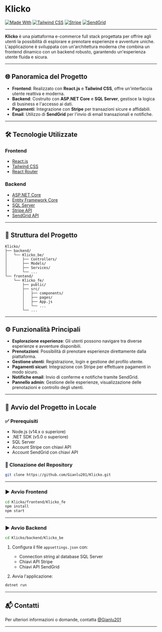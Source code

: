 # Klicko

[![Made With](https://img.shields.io/badge/Made%20with-React%20%2B%20.NET-blue)](https://github.com/Gianlu201/Klicko)
[![Tailwind CSS](https://img.shields.io/badge/Styled%20with-Tailwind%20CSS-38B2AC)](https://tailwindcss.com/)
[![Stripe](https://img.shields.io/badge/Payments-Stripe-blueviolet)](https://stripe.com/)
[![SendGrid](https://img.shields.io/badge/Emails-SendGrid-00b2ff)](https://sendgrid.com/)

---

**Klicko** è una piattaforma e-commerce full stack progettata per offrire agli utenti la possibilità di esplorare e prenotare esperienze e avventure uniche. L'applicazione è sviluppata con un'architettura moderna che combina un frontend dinamico con un backend robusto, garantendo un'esperienza utente fluida e sicura.

---

## 🌐 Panoramica del Progetto

- **Frontend**: Realizzato con **React.js** e **Tailwind CSS**, offre un'interfaccia utente reattiva e moderna.
- **Backend**: Costruito con **ASP.NET Core** e **SQL Server**, gestisce la logica di business e l'accesso ai dati.
- **Pagamenti**: Integrazione con **Stripe** per transazioni sicure e affidabili.
- **Email**: Utilizzo di **SendGrid** per l'invio di email transazionali e notifiche.

---

## 🛠️ Tecnologie Utilizzate

### Frontend

- [React.js](https://reactjs.org/)
- [Tailwind CSS](https://tailwindcss.com/)
- [React Router](https://reactrouter.com/)

### Backend

- [ASP.NET Core](https://dotnet.microsoft.com/)
- [Entity Framework Core](https://docs.microsoft.com/en-us/ef/core/)
- [SQL Server](https://www.microsoft.com/en-us/sql-server)
- [Stripe API](https://stripe.com/docs/api)
- [SendGrid API](https://docs.sendgrid.com/)

---

## 📂 Struttura del Progetto

```
Klicko/
├── backend/
│   └── Klicko_be/
│       ├── Controllers/
│       ├── Models/
│       ├── Services/
│       └── ...
└── frontend/
    └── Klicko_fe/
        ├── public/
        ├── src/
        │   ├── components/
        │   ├── pages/
        │   ├── App.js
        │   └── ...
        └── ...
```

---

## ⚙️ Funzionalità Principali

- **Esplorazione esperienze**: Gli utenti possono navigare tra diverse esperienze e avventure disponibili.
- **Prenotazioni**: Possibilità di prenotare esperienze direttamente dalla piattaforma.
- **Gestione utenti**: Registrazione, login e gestione del profilo utente.
- **Pagamenti sicuri**: Integrazione con Stripe per effettuare pagamenti in modo sicuro.
- **Notifiche email**: Invio di conferme e notifiche tramite SendGrid.
- **Pannello admin**: Gestione delle esperienze, visualizzazione delle prenotazioni e controllo degli utenti.

---

## 🚀 Avvio del Progetto in Locale

### ✅ Prerequisiti

- Node.js (v14.x o superiore)
- .NET SDK (v5.0 o superiore)
- SQL Server
- Account Stripe con chiavi API
- Account SendGrid con chiavi API

### 🔄 Clonazione del Repository

```bash
git clone https://github.com/Gianlu201/Klicko.git
```

---

### ▶️ Avvio Frontend

```bash
cd Klicko/frontend/Klicko_fe
npm install
npm start
```

---

### ▶️ Avvio Backend

```bash
cd Klicko/backend/Klicko_be
```

1. Configura il file `appsettings.json` con:

   - Connection string al database SQL Server
   - Chiavi API Stripe
   - Chiavi API SendGrid

2. Avvia l'applicazione:

```bash
dotnet run
```

---

## 📬 Contatti

Per ulteriori informazioni o domande, contatta [@Gianlu201](https://github.com/Gianlu201)

---
